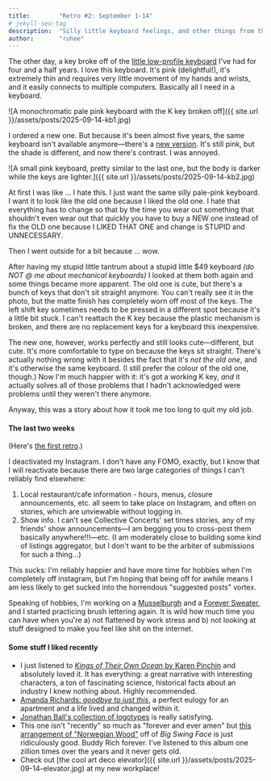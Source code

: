 ```yaml
---
title:        "Retro #2: September 1-14"
# jekyll-seo-tag
description:  "Silly little keyboard feelings, and other things from the last two weeks"
author:       "ruhee"
---
```


The other day, a key broke off of the [little low-profile keyboard](https://www.amazon.ca/Logitech-Multi-Device-Bluetooth-Easy-Switch-Compatible/dp/B08X9X6BLK) I've had for four and a half years. I love this keyboard. It's pink (delightful!), it's extremely thin and requires very little movement of my hands and wrists, and it easily connects to multiple computers. Basically all I need in a keyboard.

![A monochromatic pale pink keyboard with the K key broken off]({{ site.url }}/assets/posts/2025-09-14-kb1.jpg)

I ordered a new one. But because it's been almost five years, the same keyboard isn't available anymore—there's a [new version](https://www.logitech.com/en-ca/shop/p/pebble-keys-2.920-011777). It's still pink, but the shade is different, and now there's contrast. I was annoyed. 

![A small pink keyboard, pretty similar to the last one, but the body is darker while the keys are lighter.]({{ site.url }}/assets/posts/2025-09-14-kb2.jpg)

At first I was like ... I hate this. I just want the same silly pale-pink keyboard. I want it to look like the old one because I liked the old one. I hate that everything has to change so that by the time you wear out something that shouldn't even wear out that quickly you have to buy a NEW one instead of fix the OLD one because I LIKED THAT ONE and change is STUPID and UNNECESSARY. 

Then I went outside for a bit because ... wow.

After having my stupid little tantrum about a stupid little $49 keyboard _(do NOT @ me about mechanical keyboards)_ I looked at them both again and some things became more apparent. The old one is cute, but there's a bunch of keys that don't sit straight anymore. You can't really see it in the photo, but the matte finish has completely worn off most of the keys. The left shift key sometimes needs to be pressed in a different spot because it's a little bit stuck. I can't reattach the K key because the plastic mechanism is broken, and there are no replacement keys for a keyboard this inexpensive.

The new one, however, works perfectly and still looks cute—different, but cute. It's more comfortable to type on because the keys sit straight. There's actually nothing wrong with it besides the fact that it's _not the old one_, and it's otherwise the same keyboard. (I still prefer the colour of the old one, though.) Now I'm much happier with it: it's got a working K key, _and_ it actually solves all of those problems that I hadn't acknowledged were problems until they weren't there anymore.

Anyway, this was a story about how it took me too long to quit my old job.

#### The last two weeks

(Here's [the first retro](/2025/08/31/august-retro/).)

I deactivated my Instagram. I don't have any FOMO, exactly, but I know that I will reactivate because there are two large categories of things I can't reliably find elsewhere:

1. Local restaurant/cafe information - hours, menus, closure announcements, etc. all seem to take place on Instagram, and often on stories, which are unviewable without logging in.
1. Show info. I can't see Collective Concerts' set times stories, any of my friends' show announcements—I am begging you to cross-post them basically anywhere!!!—etc. (I am moderately close to building some kind of listings aggregator, but I don't want to be the arbiter of submissions for such a thing...)

This sucks: I'm reliably happier and have more time for hobbies when I'm completely off instagram, but I'm hoping that being off for awhile means I am less likely to get sucked into the horrendous "suggested posts" vortex.

Speaking of hobbies, I'm working on a [Musselburgh](https://www.ravelry.com/patterns/library/musselburgh) and a [Forever Sweater](https://www.ravelry.com/patterns/library/forever-sweater-2), and I started practicing brush lettering again. It is wild how much time you can have when you're a) not flattened by work stress and b) not looking at stuff designed to make you feel like shit on the internet.

#### Some stuff I liked recently

- I just listened to [_Kings of Their Own Ocean_ by Karen Pinchin](https://www.penguinrandomhouse.com/books/708377/kings-of-their-own-ocean-by-karen-pinchin/) and absolutely loved it. It has everything: a great narrative with interesting characters, a ton of fascinating science, historical facts about an industry I knew nothing about. Highly recommended.
- [Amanda Richards: _goodbye to just this_](https://amandakater.substack.com/p/goodbye-to-just-this), a perfect eulogy for an apartment and a life lived and changed within it.
- [Jonathan Ball's collection of logotypes](https://jonathanballdesign.com/logotypes/index.php) is really satisfying.
- This one isn't "recently" so much as "forever and ever amen" but [this arrangement of "Norwegian Wood"](https://www.youtube.com/watch?v=mE55BAoP8Vo) off of _Big Swing Face_ is just ridiculously good. Buddy Rich forever. I've listened to this album one zillion times over the years and it never gets old.
- Check out [the cool art deco elevator]({{ site.url }}/assets/posts/2025-09-14-elevator.jpg) at my new workplace!
